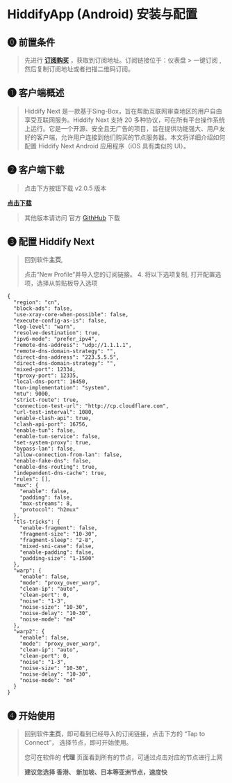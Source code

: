 # HiddifyApp (Android) 安装与配置
## **⓿ 前置条件**

> 先进行 [**订阅购买**](https://shortlink181.github.io/1) ，获取到订阅地址。订阅链接位于：仪表盘 > 一键订阅 , 然后复制订阅地址或者扫描二维码订阅。

## **❶ 客户端概述**

> Hiddify Next 是一款基于Sing-Box，旨在帮助互联网审查地区的用户自由享受互联网服务。Hiddify Next 支持 20 多种协议，可在所有平台操作系统上运行。它是一个开源、安全且无广告的项目，旨在提供功能强大、用户友好的客户端，允许用户连接到他们购买的节点服务器。本文将详细介绍如何配置 Hiddify Next Android 应用程序（iOS 具有类似的 UI）。

## **❷ 客户端下载**

> 点击下方按钮下载 v2.0.5 版本

[__**点击下载**__](https://ghfast.top/https://github.com/hiddify/hiddify-next/releases/download/v2.0.5/Hiddify-Android-universal.apk)

> 其他版本请访问 官方 [GithHub](https://github.com/hiddify/hiddify-app/releases/) 下载

## **❸ 配置 Hiddify Next**

> 回到软件**主页**,
> 
> 点击“New Profile”并导入您的订阅链接。 4. 将以下选项复制, 打开配置选项，选择从剪贴板导入选项

```plaintext
{
  "region": "cn",
  "block-ads": false,
  "use-xray-core-when-possible": false,
  "execute-config-as-is": false,
  "log-level": "warn",
  "resolve-destination": true,
  "ipv6-mode": "prefer_ipv4",
  "remote-dns-address": "udp://1.1.1.1",
  "remote-dns-domain-strategy": "",
  "direct-dns-address": "223.5.5.5",
  "direct-dns-domain-strategy": "",
  "mixed-port": 12334,
  "tproxy-port": 12335,
  "local-dns-port": 16450,
  "tun-implementation": "system",
  "mtu": 9000,
  "strict-route": true,
  "connection-test-url": "http://cp.cloudflare.com",
  "url-test-interval": 1080,
  "enable-clash-api": true,
  "clash-api-port": 16756,
  "enable-tun": false,
  "enable-tun-service": false,
  "set-system-proxy": true,
  "bypass-lan": false,
  "allow-connection-from-lan": false,
  "enable-fake-dns": false,
  "enable-dns-routing": true,
  "independent-dns-cache": true,
  "rules": [],
  "mux": {
    "enable": false,
    "padding": false,
    "max-streams": 8,
    "protocol": "h2mux"
  },
  "tls-tricks": {
    "enable-fragment": false,
    "fragment-size": "10-30",
    "fragment-sleep": "2-8",
    "mixed-sni-case": false,
    "enable-padding": false,
    "padding-size": "1-1500"
  },
  "warp": {
    "enable": false,
    "mode": "proxy_over_warp",
    "clean-ip": "auto",
    "clean-port": 0,
    "noise": "1-3",
    "noise-size": "10-30",
    "noise-delay": "10-30",
    "noise-mode": "m4"
  },
  "warp2": {
    "enable": false,
    "mode": "proxy_over_warp",
    "clean-ip": "auto",
    "clean-port": 0,
    "noise": "1-3",
    "noise-size": "10-30",
    "noise-delay": "10-30",
    "noise-mode": "m4"
  }
}
```

## **❹ 开始使用**

> 回到软件**主页**，即可看到已经导入的订阅链接，点击下方的 “Tap to Connect”， 选择节点，即可开始使用。
> 
> 您可在软件的 **代理** 页面看到所有的节点，可通过点击对应的节点进行上网
> 
> **建议您选择 香港、 新加坡、日本等亚洲节点，速度快**
